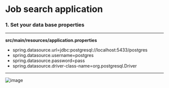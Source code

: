 <h1>Job search application</h1>

<h3>1. Set your data base properties</h1>
<hr/>
<p><b>src/main/resources/application.properties</b></p>

* spring.datasource.url=jdbc:postgresql://localhost:5433/postgres
* spring.datasource.username=postgres
* spring.datasource.password=pass
* spring.datasource.driver-class-name=org.postgresql.Driver
<hr/>


![image](https://github.com/wasd0/java-web-application/assets/84603952/d5a8ef86-3696-4f80-b472-86e59f3fbf73)
